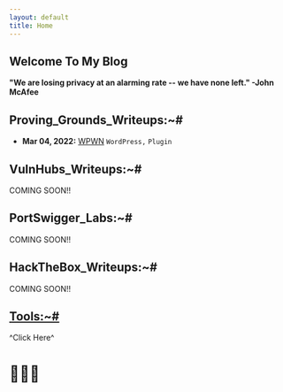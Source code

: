 ```yaml
---
layout: default
title: Home
---
```


## **Welcome To My Blog**

**"We are losing privacy at an alarming rate -- we have none left." -John McAfee**

## **Proving_Grounds_Writeups:~#**
- **Mar 04, 2022:** [WPWN](https://isaac-ken.github.io/posts/ProvingGrounds/WPWN.html) `WordPress,` `Plugin`

## **VulnHubs_Writeups:~#**

COMING SOON!!


## **PortSwigger_Labs:~#**  

COMING SOON!!


## **HackTheBox_Writeups:~#**

COMING SOON!!


## [Tools:~#](https://isaac-ken.github.io/posts/Tools/)
^Click Here^
# 📎📎📎



